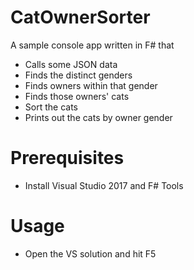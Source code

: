 # CatOwnerSorter

A sample console app written in F# that 
- Calls some JSON data
- Finds the distinct genders
- Finds owners within that gender
- Finds those owners' cats
- Sort the cats
- Prints out the cats by owner gender

# Prerequisites
- Install Visual Studio 2017 and F# Tools

# Usage
- Open the VS solution and hit F5

